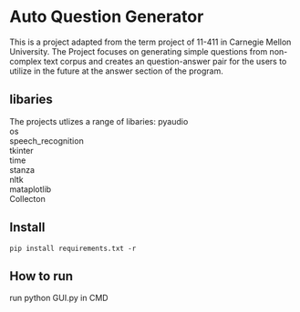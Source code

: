 # Auto Question Generator
This is a project adapted from the term project of 11-411 in Carnegie Mellon University. The Project focuses on generating simple questions from non-complex text corpus and creates an question-answer pair for the users to utilize in the future at the answer section of the program.

## libaries
The projects utlizes a range of libaries:
    pyaudio  
    os  
    speech_recognition  
    tkinter  
    time  
    stanza  
    nltk  
    mataplotlib  
    Collecton
## Install 
    pip install requirements.txt -r    
## How to run
run python GUI.py in CMD

##
